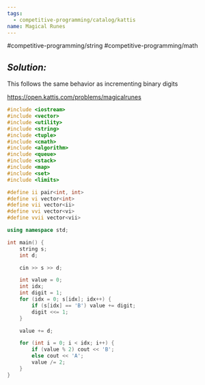 ```yaml
---
tags:
  - competitive-programming/catalog/kattis
name: Magical Runes
---
```

#competitive-programming/string
#competitive-programming/math
## _Solution:_
This follows the same behavior as incrementing binary digits

https://open.kattis.com/problems/magicalrunes
```cpp
#include <iostream>
#include <vector>
#include <utility>
#include <string>
#include <tuple>
#include <cmath>
#include <algorithm>
#include <queue>
#include <stack>
#include <map>
#include <set>
#include <limits>

#define ii pair<int, int>
#define vi vector<int>
#define vii vector<ii>
#define vvi vector<vi>
#define vvii vector<vii>

using namespace std;

int main() {
    string s;
    int d;

    cin >> s >> d;

    int value = 0;
    int idx;
    int digit = 1;
    for (idx = 0; s[idx]; idx++) {
        if (s[idx] == 'B') value += digit;
        digit <<= 1;
    }

    value += d;

    for (int i = 0; i < idx; i++) {
        if (value % 2) cout << 'B';
        else cout << 'A';
        value /= 2;
    }
}
```
